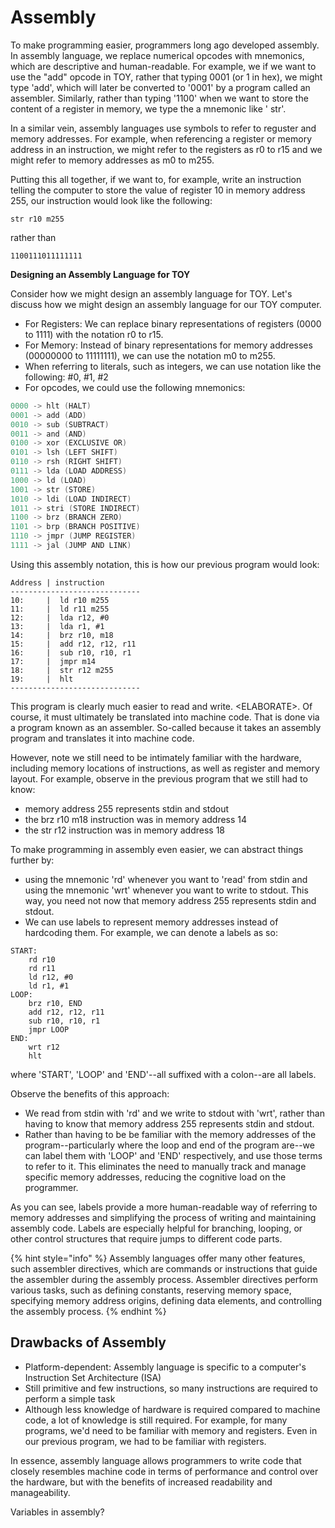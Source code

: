 # Assembly

To make programming easier, programmers long ago developed assembly. In assembly language, we replace numerical opcodes with mnemonics, which are descriptive and human-readable. For example, we if we want to use the "add" opcode in TOY, rather that typing 0001 (or 1 in hex), we might type 'add', which will later be converted to '0001' by a program called an assembler. Similarly, rather than typing '1100' when we want to store the content of a register in memory, we type the a mnemonic like ' str'.  &#x20;

In a similar vein, assembly languages use symbols to refer to reguster and memory addresses. For example, when referencing a register or memory address in an instruction, we might refer to the registers as r0 to r15 and we might refer to memory addresses as m0 to m255.&#x20;

Putting this all together, if we want to, for example, write an instruction telling the computer to store the value of register 10 in memory address 255, our instruction would look like the following:&#x20;

```
str r10 m255
```

rather than

```
1100111011111111
```

**Designing an Assembly Language for TOY**

Consider how we might design an assembly language for TOY. Let's discuss how we might design an assembly language for our TOY computer.&#x20;

* For Registers: We can replace binary representations of registers (0000 to 1111) with the notation r0 to r15.
* For Memory: Instead of binary representations for memory addresses (00000000 to 11111111), we can use the notation m0 to m255.
* When referring to literals, such as integers, we can use notation like the following: #0, #1, #2
* For opcodes, we could use the following mnemonics:

```c
0000 -> hlt (HALT)
0001 -> add (ADD)
0010 -> sub (SUBTRACT)
0011 -> and (AND)
0100 -> xor (EXCLUSIVE OR)
0101 -> lsh (LEFT SHIFT)
0110 -> rsh (RIGHT SHIFT)
0111 -> lda (LOAD ADDRESS)
1000 -> ld (LOAD)
1001 -> str (STORE)
1010 -> ldi (LOAD INDIRECT)
1011 -> stri (STORE INDIRECT)
1100 -> brz (BRANCH ZERO)
1101 -> brp (BRANCH POSITIVE)
1110 -> jmpr (JUMP REGISTER)
1111 -> jal (JUMP AND LINK)
```

Using this assembly notation, this is how our previous program would look:&#x20;

```
Address | instruction 
-----------------------------
10:     |  ld r10 m255   
11:     |  ld r11 m255        
12:     |  lda r12, #0     
13:     |  lda r1, #1   
14:     |  brz r10, m18   
15:     |  add r12, r12, r11
16:     |  sub r10, r10, r1 
17:     |  jmpr m14       
18:     |  str r12 m255   
19:     |  hlt     
-----------------------------
```



This program is clearly much easier to read and write. \<ELABORATE>. Of course, it must ultimately be translated into machine code. That is done via a program known as an assembler. So-called because it takes an assembly program and translates it into machine code.&#x20;

However, note we still need to be intimately familiar with the hardware, including memory locations of instructions, as well as register and memory layout. For example, observe in the previous program that we still had to know:

* memory address 255 represents stdin and stdout
* the brz r10 m18 instruction was in  memory address 14
* the str r12 instruction was in memory address 18

To make programming in assembly even easier, we can abstract things further by:

* using the mnemonic 'rd' whenever you want to 'read' from stdin and using the mnemonic 'wrt' whenever you want to write to stdout. This way, you need not now that memory address 255 represents stdin and stdout.&#x20;
* We can use labels to represent memory addresses instead of hardcoding them. For example,  we can denote a labels as so:

```armasm
START: 
    rd r10        
    rd r11        
    ld r12, #0     
    ld r1, #1   
LOOP: 
    brz r10, END  
    add r12, r12, r11
    sub r10, r10, r1 
    jmpr LOOP       
END: 
    wrt r12       
    hlt     
```

where 'START', 'LOOP' and 'END'--all suffixed with a colon--are all labels.&#x20;

Observe the benefits of this approach:

* We read from stdin with 'rd' and we write to stdout with 'wrt', rather than having to know that memory address 255 represents stdin and stdout.&#x20;
* Rather than having to be be familiar with the memory addresses of the program--particularly where the loop and end of the program are--we can label them with 'LOOP' and 'END' respectively, and use those terms to refer to it. This eliminates the need to manually track and manage specific memory addresses, reducing the cognitive load on the programmer.

As you can see, labels provide a more human-readable way of referring to memory addresses and simplifying the process of writing and maintaining assembly code. Labels are especially helpful for branching, looping, or other control structures that require jumps to different code parts.

{% hint style="info" %}
Assembly languages offer many other features, such assembler directives, which are commands or instructions that guide the assembler during the assembly process. Assembler directives perform various tasks, such as defining constants, reserving memory space, specifying memory address origins, defining data elements, and controlling the assembly process.
{% endhint %}

## Drawbacks of Assembly

* Platform-dependent: Assembly language is specific to a computer's Instruction Set Architecture (ISA)
* Still primitive and few instructions, so many instructions are required to perform a simple task&#x20;
* Although less knowledge of hardware is required compared to machine code, a lot of knowledge is still required. For example, for many programs, we'd need to be familiar with memory and registers. Even in our previous program, we had to be familiar with registers.

In essence, assembly language allows programmers to write code that closely resembles machine code in terms of performance and control over the hardware, but with the benefits of increased readability and manageability.&#x20;



Variables in assembly?&#x20;
